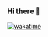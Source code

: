 ### Hi there 👋
[![wakatime](https://wakatime.com/badge/user/91b3fbdb-128a-4858-83e1-2c4f4cfb8db1.svg)](https://wakatime.com/@91b3fbdb-128a-4858-83e1-2c4f4cfb8db1)
<!--
**linhvovan29546/linhvovan29546** is a ✨ _special_ ✨ repository because its `README.md` (this file) appears on your GitHub profile.

Here are some ideas to get you started:

- 🔭 I’m currently working on ...
- 🌱 I’m currently learning ...
- 👯 I’m looking to collaborate on ...
- 🤔 I’m looking for help with ...
- 💬 Ask me about ...
- 📫 How to reach me: ...
- 😄 Pronouns: ...
- ⚡ Fun fact: ...
-->
